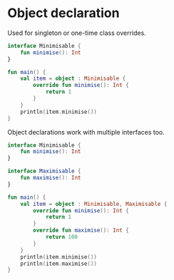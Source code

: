 # Object declaration

Used for singleton or one-time class overrides.

```kotlin
interface Minimisable {
    fun minimise(): Int
}

fun main() {
    val item = object : Minimisable {
        override fun minimise(): Int {
            return 1
        }
    }
    println(item.minimise())
}
```

Object declarations work with multiple interfaces too.

```kotlin
interface Minimisable {
    fun minimise(): Int
}

interface Maximisable {
    fun maximise(): Int
}

fun main() {
    val item = object : Minimisable, Maximisable {
        override fun minimise(): Int {
            return 1
        }
        override fun maximise(): Int {
            return 100
        }
    }
    println(item.minimise())
    println(item.maximise())
}
```
